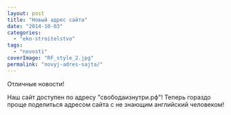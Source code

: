 ```yaml
---
layout: post
title: "Новый адрес сайта"
date: "2014-10-03"
categories: 
  - "eko-stroitelstvo"
tags: 
  - "novosti"
coverImage: "RF_style_2.jpg"
permalink: "novyj-adres-sajta/"
---
```


Отличные новости!

Наш сайт доступен по адресу "свободаизнутри.рф"! Теперь гораздо проще поделиться адресом сайта с не знающим английский человеком!
